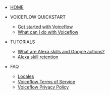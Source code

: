 - [HOME](home.md)

- VOICEFLOW QUICKSTART
  - [Get started with Voiceflow](/quickstart/get-started-with-voiceflow.md)
  - [What can I do with Voiceflow](/quickstart/what-can-i-do-with-voiceflow.md)

- TUTORIALS
  - [What are Alexa skills and Google actions?](/tutorials/what-are-alexa-skills.md)
  - [Alexa skill retention](/tutorials/alexa-skill-retention.md)

- FAQ
  - [Locales](/faq/locales.md)
  - [Voiceflow Terms of Service](/faq/legal/voiceflow-terms-of-service.md)
  - [Voiceflow Privacy Policy](/faq/legal/voiceflow-privacy-policy.md)
